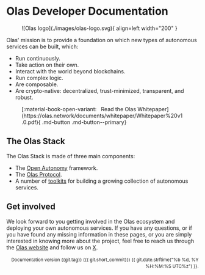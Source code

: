 # Olas Developer Documentation

<figure markdown>
![Olas logo](./images/olas-logo.svg){ align=left width="200" }
</figure>

Olas' mission is to provide a foundation on which new types of autonomous services can be built, which:

* Run continuously.
* Take action on their own.
* Interact with the world beyond blockchains.
* Run complex logic.
* Are composable.
* Are crypto-native: decentralized, trust-minimized, transparent, and robust.

<figure markdown>
[:material-book-open-variant: &nbsp; Read the Olas Whitepaper](https://olas.network/documents/whitepaper/Whitepaper%20v1.0.pdf){ .md-button .md-button--primary}
</figure>

## The Olas Stack

The Olas Stack is made of three main components:

* The [Open Autonomy](https://docs.autonolas.network/open-autonomy/)  framework.
* The [Olas Protocol](https://docs.autonolas.network/protocol/).
* A number of [toolkits](https://docs.autonolas.network/products/) for building a growing collection of autonomous services.

## Get involved

We look forward to you getting involved in the Olas ecosystem and deploying your own autonomous services. If you have any questions, or if you have found any missing information in these pages, or you are simply interested in knowing more about the project, feel free to reach us through the [Olas website](https://olas.network/) and follow us on [X](https://x.com/autonolas).

<div style="text-align: right"><small>Documentation version {{git.tag}} ({{ git.short_commit}}) {{ git.date.strftime("%b %d, %Y %H:%M:%S UTC%z") }}.</small></div>

